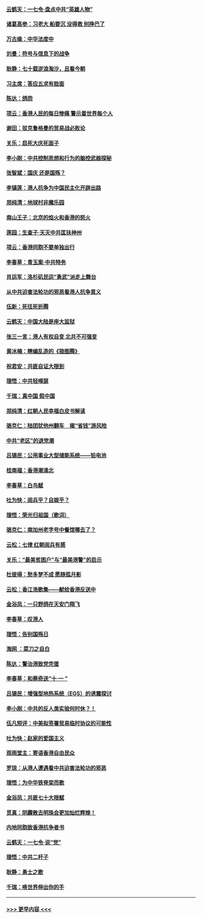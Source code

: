 #### [云鹤天：一七令‧盘点中共“英雄人物”](../pages/nsc993/n11567091.md?t=10040655) 
#### [诸葛高参：习老大 船要沉 没得救 别挣巴了](../pages/nsc993/n11566976.md?t=10040655) 
#### [万古缘：中华法度中](../pages/nsc993/n11566726.md?t=10040655) 
#### [刘曼：符号与信息下的战争](../pages/nsc993/n11564655.md?t=10040655) 
#### [耿静：七十载逆浪淘沙，且看今朝](../pages/nsc993/n11564520.md?t=10040655) 
#### [习主席：答应五求有脸面](../pages/nsc993/n11563953.md?t=10040655) 
#### [陈达：鸽怨](../pages/nsc993/n11561879.md?t=10040655) 
#### [项云：香港人民的每日惨痛  警示着世界每个人](../pages/nsc993/n11559273.md?t=10040655) 
#### [谢田：驳克鲁格曼的贸易战必败论](../pages/nsc993/n11555840.md?t=10040655) 
#### [关乐：启死大庆死面子](../pages/nsc993/n11556823.md?t=10040655) 
#### [李小刚：中共控制思想和行为的脑控武器探秘](../pages/nsc993/n11556776.md?t=10040655) 
#### [张智斌：国庆  还是国殇？](../pages/nsc993/n11556617.md?t=10040655) 
#### [李镇莲：港人抗争为中国民主化开辟出路](../pages/nsc993/n11556570.md?t=10040655) 
#### [郑纯清：地球村非魔乐园](../pages/nsc993/n11555415.md?t=10040655) 
#### [南山王子：北京的焰火和香港的怒火](../pages/nsc993/n11555318.md?t=10040655) 
#### [莲园：生查子·天灭中共匡扶神州](../pages/nsc993/n11555302.md?t=10040655) 
#### [项云：香港同胞不要单独出行](../pages/nsc993/n11555276.md?t=10040655) 
#### [李春草：青玉案‧中共特务](../pages/nsc993/n11552356.md?t=10040655) 
#### [肖运军：洛杉矶民运“勇武”派走上舞台](../pages/nsc993/n11551595.md?t=10040655) 
#### [从中共迫害法轮功的邪恶看港人抗争意义](../pages/nsc993/n11540858.md?t=10040655) 
#### [伍新：死往死折腾](../pages/nsc993/n11550174.md?t=10040655) 
#### [云鹤天：中国大陆是座大监狱](../pages/nsc993/n11550155.md?t=10040655) 
#### [张三一言：港人有权自变 北共不可强变](../pages/nsc993/n11550132.md?t=10040655) 
#### [黄冰楠：瞎编乱造的《狼图腾》](../pages/nsc993/n11550082.md?t=10040655) 
#### [祝君安：共匪自证大限到](../pages/nsc993/n11550041.md?t=10040655) 
#### [理悟：中共轻嘚瑟](../pages/nsc993/n11547978.md?t=10040655) 
#### [千瑞：真中国 假中国](../pages/nsc993/n11547865.md?t=10040655) 
#### [郑纯清：红朝人民幸福白皮书解读](../pages/nsc993/n11547499.md?t=10040655) 
#### [骆克仁：陆团犹他州翻车　揭“省钱”游风险](../pages/nsc993/n11546977.md?t=10040655) 
#### [中共“老区”的退党潮](../pages/nsc993/n11545995.md?t=10040655) 
#### [吕锡民：公用事业大型储能系统——铅电池](../pages/nsc993/n11545701.md?t=10040655) 
#### [桂南福：香港潮涌北](../pages/nsc993/n11545682.md?t=10040655) 
#### [李春草：白鸟赋](../pages/nsc993/n11545663.md?t=10040655) 
#### [吐为快：阅兵乎？自娱乎？](../pages/nsc993/n11545625.md?t=10040655) 
#### [理悟：荣光归祖国（歌词）](../pages/nsc993/n11545616.md?t=10040655) 
#### [骆克仁：南加州老字号中餐馆哪去了？](../pages/nsc993/n11545120.md?t=10040655) 
#### [云松：七律 红朝阅兵有感](../pages/nsc993/n11542394.md?t=10040655) 
#### [关乐：“最美贫困户”与“最美港警”的启示](../pages/nsc993/n11542252.md?t=10040655) 
#### [杜彼得：愁多梦不成 愿随孤月影](../pages/nsc993/n11540296.md?t=10040655) 
#### [云松：香江浩歌集——献给香港反送中](../pages/nsc993/n11540149.md?t=10040655) 
#### [金浴凤：一只野鸽在天安门翔飞](../pages/nsc993/n11540280.md?t=10040655) 
#### [李春草：叹港人](../pages/nsc993/n11540119.md?t=10040655) 
#### [理悟：告别国殇日](../pages/nsc993/n11539610.md?t=10040655) 
#### [海网 ：菜刀之自白](../pages/nsc993/n11539597.md?t=10040655) 
#### [陈达：警治港致党完蛋](../pages/nsc993/n11538127.md?t=10040655) 
#### [李春草：和蔡奇送“十·一 ”](../pages/nsc993/n11537810.md?t=10040655) 
#### [吕锡民：增强型地热系统（EGS）的诱震探讨](../pages/nsc993/n11537765.md?t=10040655) 
#### [李小刚：中共的反人类实验何时休？！](../pages/nsc993/n11537669.md?t=10040655) 
#### [伍凡短评：中美拟签署贸易临时协议的可能性](../pages/nsc993/n11536773.md?t=10040655) 
#### [吐为快：赵家的爱国主义](../pages/nsc993/n11536750.md?t=10040655) 
#### [观雨堂主：寄语香港自由民众](../pages/nsc993/n11536735.md?t=10040655) 
#### [罗琼：从港人遭遇看中共迫害法轮功的邪恶](../pages/nsc993/n11507862.md?t=10040655) 
#### [理悟：为中华铁脊梁而歌](../pages/nsc993/n11534458.md?t=10040655) 
#### [金浴凤：共匪七十大限赋](../pages/nsc993/n11534434.md?t=10040655) 
#### [觅真：阴霾散去明珠会更加灿烂辉煌！](../pages/nsc993/n11531858.md?t=10040655) 
#### [内地同胞致香港抗争者书](../pages/nsc993/n11531645.md?t=10040655) 
#### [云鹤天：一七令‧说“党”](../pages/nsc993/n11529099.md?t=10040655) 
#### [理悟：中共二杆子](../pages/nsc993/n11529046.md?t=10040655) 
#### [耿静：勇士之歌](../pages/nsc993/n11527562.md?t=10040655) 
#### [千瑞：唤世界伸出你的手](../pages/nsc993/n11526942.md?t=10040655) 

----
#### [ >>> 更早内容 <<< ](../indexes/nsc993-earlier.md)
